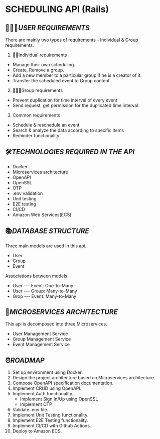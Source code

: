 # SCHEDULING API (Rails)

## 👨🏻‍💼_USER REQUIREMENTS_
There are mainly two types of requirements - Individual & Group requirements.

1. 🤵🏻Individual requirements
* Manage their own scheduling.
* Create, Remove a group.
* Add a new member to a particular group if he is a creator of it.
* Transfer the scheduled event to Group content
2. 👨‍👨‍👦Group requirements
* Prevent duplication for time interval of every event
* Send request, get permission for the duplicated time interval
3. Common requirements
* Schedule & reschedule an event
* Search & analyze the data according to specific items
* Reminder functionality


## 🛠_TECHNOLOGIES REQUIRED IN THE API_
* Docker
* Microservices architecture
* OpenAPI
* OpenSSL
* OTP
* .env validation
* Unit testing
* E2E testing
* CI/CD
* Amazon Web Services(ECS)

## 📚_DATABASE STRUCTURE_
Three main models are used in this api.
* User
* Group
* Event

Associations between models
* User --- Event: One-to-Many
* User --- Group: Many-to-Many
* Grop --- Event: Many-to-Many

## 🧩_MICROSERVICES ARCHITECTURE_
This api is decomposed into three Microservices.

* User Management Service
* Group Management Service
* Event Management Service


## ⏰_ROADMAP_
1. Set up environment using Docker.
2. Design the project architecture based on Microservices architecture.
3. Compose OpenAPI specification documentation.
4. Implement CRUD using OpenAPI.
5. Implement Auth functionality.
    * Implement Sign In/Up using OpenSSL
    * Implement OTP
6. Validate .env file.
7. Implement Unit Testing functionality.
8. Implement E2E Testing functionality.
9. Implement CI/CD with Github Actions.
10. Deploy to Amazon ECS.

